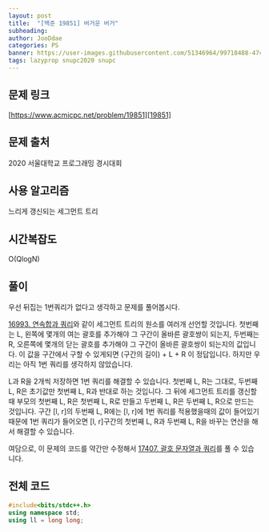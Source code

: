 ```yaml
---
layout: post
title:  "[백준 19851] 버거운 버거"
subheading: 
author: JooDdae
categories: PS
banner: https://user-images.githubusercontent.com/51346964/99718488-47cafb00-2aee-11eb-9f05-7e976cd60fb3.jpg
tags: lazyprop snupc2020 snupc
---
```


## 문제 링크
[https://www.acmicpc.net/problem/19851][19851]


## 문제 출처
2020 서울대학교 프로그래밍 경시대회

## 사용 알고리즘
느리게 갱신되는 세그먼트 트리

## 시간복잡도
O(QlogN)

## 풀이
우선 뒤집는 1번쿼리가 없다고 생각하고 문제를 풀어봅시다.

[16993. 연속합과 쿼리][16993]와 같이 세그먼트 트리의 원소를 여러개 선언할 것입니다. 첫번째는 L, 왼쪽에 몇개의 여는 괄호를 추가해야 그 구간이 올바른 괄호쌍이 되는지, 두번째는 R, 오른쪽에 몇개의 닫는 괄호를 추가해야 그 구간이 올바른 괄호쌍이 되는지의 값입니다. 이 값을 구간에서 구할 수 있게되면 (구간의 길이) + L + R 이 정답입니다. 하지만 우리는 아직 1번 쿼리를 생각하지 않았습니다.

L과 R을 2개씩 저장하면 1번 쿼리를 해결할 수 있습니다. 첫번째 L, R는 그대로, 두번째 L, R은 초기값만 첫번째 L, R과 반대로 하는 것입니다. 그 뒤에 세그먼트 트리를 갱신할때 부모의 첫번째 L, R은 첫번째 L, R로 만들고 두번째 L, R은 두번째 L, R으로 만드는 것입니다. 구간 [l, r]의 두번째 L, R에는 [l, r]에 1번 쿼리를 적용했을때의 값이 들어있기 때문에 1번 쿼리가 들어오면 [l, r]구간의 첫번째 L, R과 두번째 L, R을 바꾸는 연산을 해서 해결할 수 있습니다.

여담으로, 이 문제의 코드를 약간만 수정해서 [17407. 괄호 문자열과 쿼리][17407]를 풀 수 있습니다.

## 전체 코드
```cpp
#include<bits/stdc++.h>
using namespace std;
using ll = long long;

```

[19851]: https://www.acmicpc.net/problem/19851
[16993]: https://www.acmicpc.net/problem/16993
[17407]: https://www.acmicpc.net/problem/17407
